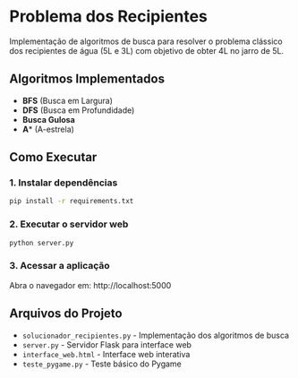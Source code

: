 # Problema dos Recipientes

Implementação de algoritmos de busca para resolver o problema clássico dos recipientes de água (5L e 3L) com objetivo de obter 4L no jarro de 5L.

## Algoritmos Implementados

- **BFS** (Busca em Largura)
- **DFS** (Busca em Profundidade) 
- **Busca Gulosa**
- **A*** (A-estrela)

## Como Executar

### 1. Instalar dependências
```bash
pip install -r requirements.txt
```

### 2. Executar o servidor web
```bash
python server.py
```

### 3. Acessar a aplicação
Abra o navegador em: http://localhost:5000

## Arquivos do Projeto

- `solucionador_recipientes.py` - Implementação dos algoritmos de busca
- `server.py` - Servidor Flask para interface web
- `interface_web.html` - Interface web interativa
- `teste_pygame.py` - Teste básico do Pygame